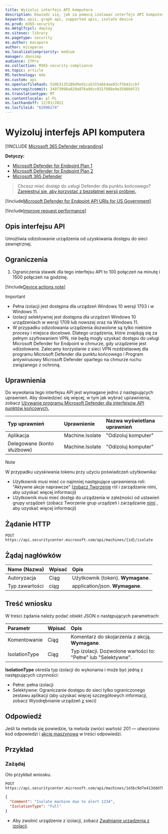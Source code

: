 ```yaml
---
title: Wyizoluj interfejs API komputera
description: Dowiedz się, jak za pomocą izolować interfejs API komputera w celu odizolowania urządzenia od uzyskiwania dostępu do sieci zewnętrznej w programie Microsoft Defender for Endpoint.
keywords: apis, graph api, supported apis, isolate device
ms.prod: m365-security
ms.mktglfcycl: deploy
ms.sitesec: library
ms.pagetype: security
ms.author: macapara
author: mjcaparas
ms.localizationpriority: medium
manager: dansimp
audience: ITPro
ms.collection: M365-security-compliance
ms.topic: article
MS.technology: mde
ms.custom: api
ms.openlocfilehash: 52063135280d9e91ca531546b4ae03cf5b42ccbf
ms.sourcegitcommit: 348f3998a029a876a9dcc031f808e9e350804f22
ms.translationtype: MT
ms.contentlocale: pl-PL
ms.lasthandoff: 12/03/2021
ms.locfileid: "62996274"
---
```

# <a name="isolate-machine-api"></a>Wyizoluj interfejs API komputera

[!INCLUDE [Microsoft 365 Defender rebranding](../../includes/microsoft-defender.md)]


**Dotyczy:**
- [Microsoft Defender for Endpoint Plan 1](https://go.microsoft.com/fwlink/p/?linkid=2154037)
- [Microsoft Defender for Endpoint Plan 2](https://go.microsoft.com/fwlink/p/?linkid=2154037)
- [Microsoft 365 Defender](https://go.microsoft.com/fwlink/?linkid=2118804)


> Chcesz mieć dostęp do usługi Defender dla punktu końcowego? [Zarejestruj się, aby korzystać z bezpłatnej wersji próbnej.](https://signup.microsoft.com/create-account/signup?products=7f379fee-c4f9-4278-b0a1-e4c8c2fcdf7e&ru=https://aka.ms/MDEp2OpenTrial?ocid=docs-wdatp-exposedapis-abovefoldlink)

[!include[Microsoft Defender for Endpoint API URIs for US Government](../../includes/microsoft-defender-api-usgov.md)]

[!include[Improve request performance](../../includes/improve-request-performance.md)]

## <a name="api-description"></a>Opis interfejsu API

Umożliwia odizolowanie urządzenia od uzyskiwania dostępu do sieci zewnętrznej.

## <a name="limitations"></a>Ograniczenia

1. Ograniczenia stawek dla tego interfejsu API to 100 połączeń na minutę i 1500 połączeń na godzinę.

[!include[Device actions note](../../includes/machineactionsnote.md)]

> [!IMPORTANT]
>
> - Pełna izolacji jest dostępna dla urządzeń Windows 10 wersji 1703 i w Windows 11.
> - Izolacji selektywnej jest dostępna dla urządzeń Windows 10 urządzeniach w wersji 1709 lub nowszej oraz na Windows 11.
> - W przypadku odizolowania urządzenia dozwolone są tylko niektóre procesy i miejsca docelowe. Dlatego urządzenia, które znajdują się za pełnym szyfrowaniem VPN, nie będą mogły uzyskać dostępu do usługi Microsoft Defender for Endpoint w chmurze, gdy urządzenie jest odizolowane. Zalecamy korzystanie z sieci VPN rozdzielaowej dla programu Microsoft Defender dla punktu końcowego i Program antywirusowy Microsoft Defender opartego na chmurze ruchu związanego z ochroną.

## <a name="permissions"></a>Uprawnienia

Do wywołania tego interfejsu API jest wymagane jedno z następujących uprawnień. Aby dowiedzieć się więcej, w tym jak wybrać uprawnienia, zobacz [Używanie programu Microsoft Defender dla interfejsów API punktów końcowych.](apis-intro.md)

Typ uprawnień|Uprawnienie|Nazwa wyświetlana uprawnień
:---|:---|:---
Aplikacja|Machine.Isolate|"Odizoluj komputer"
Delegowane (konto służbowe)|Machine.Isolate|"Odizoluj komputer"

> [!NOTE]
> W przypadku uzyskiwania tokenu przy użyciu poświadczeń użytkownika:
>
> - Użytkownik musi mieć co najmniej następujące uprawnienia roli: "Aktywne akcje naprawcze" [(zobacz Tworzenie](user-roles.md) ról i zarządzanie nimi, aby uzyskać więcej informacji)
> - Użytkownik musi mieć dostęp do urządzenia w zależności od ustawień grupy urządzeń (zobacz Tworzenie grup urządzeń i zarządzanie [nimi](machine-groups.md) , aby uzyskać więcej informacji)

## <a name="http-request"></a>Żądanie HTTP

```http
POST https://api.securitycenter.microsoft.com/api/machines/{id}/isolate
```

## <a name="request-headers"></a>Żądaj nagłówków

Name (Nazwa)|Wpisać|Opis
:---|:---|:---
Autoryzacja|Ciąg|Użytkownik {token}. **Wymagane**.
Typ zawartości|ciąg|application/json. **Wymagane**.

## <a name="request-body"></a>Treść wniosku

W treści żądania należy podać obiekt JSON o następujących parametrach:

Parametr|Wpisać|Opis
:---|:---|:---
Komentowanie|Ciąg|Komentarz do skojarzenia z akcją. **Wymagane**.
IsolationType|Ciąg|Typ izolacji. Dozwolone wartości to: "Pełne" lub "Selektywne".

**IsolationType** określa typ izolacji do wykonania i może być jedną z następujących czynności:

- Pełne: pełna izolacji
- Selektywne: Ograniczanie dostępu do sieci tylko ograniczonego zestawu aplikacji (aby uzyskać więcej szczegółowych informacji, zobacz Wyodrębnianie urządzeń [z](respond-machine-alerts.md#isolate-devices-from-the-network) sieci)

## <a name="response"></a>Odpowiedź

Jeśli ta metoda się powiedzie, ta metoda zwróci wartość 201 — utworzono kod odpowiedzi i [akcję maszynową](machineaction.md) w treści odpowiedzi.

## <a name="example"></a>Przykład

### <a name="request"></a>Zażądaj

Oto przykład wniosku.

```http
POST https://api.securitycenter.microsoft.com/api/machines/1e5bc9d7e413ddd7902c2932e418702b84d0cc07/isolate
```

```json
{
  "Comment": "Isolate machine due to alert 1234",
  "IsolationType": "Full" 
}
```

- Aby zwolnić urządzenie z izolacji, zobacz [Zwalnianie urządzenia z izolacji](unisolate-machine.md).
